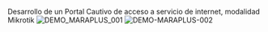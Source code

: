 Desarrollo de un Portal Cautivo de acceso a servicio de internet, modalidad Mikrotik
![DEMO_MARAPLUS_001](https://github.com/user-attachments/assets/d12da81e-8141-4c84-8ea5-a441cd92974f)
![DEMO-MARAPLUS-002](https://github.com/user-attachments/assets/c9de89ae-3bd8-4e5c-a733-a6fcc52b2997)
